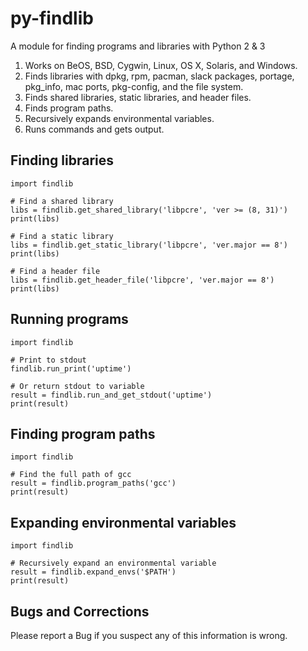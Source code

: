 py-findlib
==========

A module for finding programs and libraries with Python 2 & 3

1. Works on BeOS, BSD, Cygwin, Linux, OS X, Solaris, and  Windows.
2. Finds libraries with dpkg, rpm, pacman, slack packages, portage, pkg_info, mac ports, pkg-config, and the file system.
3. Finds shared libraries, static libraries, and header files.
4. Finds program paths.
5. Recursively expands environmental variables.
6. Runs commands and gets output.


Finding libraries
-----
    import findlib

    # Find a shared library
    libs = findlib.get_shared_library('libpcre', 'ver >= (8, 31)')
    print(libs)

    # Find a static library
    libs = findlib.get_static_library('libpcre', 'ver.major == 8')
    print(libs)

    # Find a header file
    libs = findlib.get_header_file('libpcre', 'ver.major == 8')
    print(libs)


Running programs
-----
    import findlib

    # Print to stdout
    findlib.run_print('uptime')

    # Or return stdout to variable
    result = findlib.run_and_get_stdout('uptime')
    print(result)


Finding program paths
-----
    import findlib

    # Find the full path of gcc
    result = findlib.program_paths('gcc')
    print(result)


Expanding environmental variables
-----
    import findlib

    # Recursively expand an environmental variable
    result = findlib.expand_envs('$PATH')
    print(result)


Bugs and Corrections
-----

Please report a Bug if you suspect any of this information is wrong.


